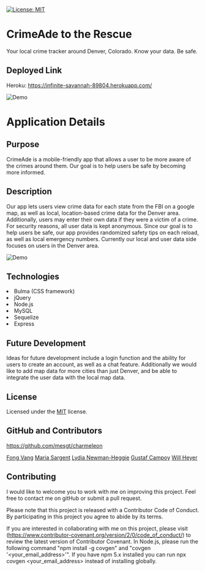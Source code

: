 [![License: MIT](https://img.shields.io/badge/License-MIT-yellow.svg)](https://opensource.org/licenses/MIT)

# CrimeAde to the Rescue

Your local crime tracker around Denver, Colorado. Know your data. Be safe.

## Deployed Link

Heroku: https://infinite-savannah-89804.herokuapp.com/

![Demo](./public/images/demo1.gif)

# Application Details

## Purpose

CrimeAde is a mobile-friendly app that allows a user to be more aware of the crimes around them. Our goal is to help users be safe by becoming more informed. 

## Description

Our app lets users view crime data for each state from the FBI on a google map, as well as local, location-based crime data for the Denver area. Additionally, users may enter their own data if they were a victim of a crime. For security reasons, all user data is kept anonymous. Since our goal is to help users be safe, our app provides randomized safety tips on each reload, as well as local emergency numbers. Currently our local and user data side focuses on users in the Denver area. 

![Demo](./public/images/gif2.gif)


## Technologies

<li>Bulma (CSS framework)
<li>jQuery 
<li>Node.js
<li>MySQL
<li>Sequelize
<li>Express


## Future Development

Ideas for future development include a login function and the ability for users to create an account, as well as a chat feature. Additionally we would like to add map data for more cities than just Denver, and be able to integrate the user data with the local map data. 

## License

Licensed under the [MIT](https://opensource.org/licenses/MIT) license.

## GitHub and Contributors

https://github.com/mesgt/charmeleon
 
[Fong Vang](https://github.com/fongvang09)
[Maria Sargent](https://github.com/mesgt)
[Lydia Newman-Heggie](https://github.com/lnewmanheggie)
[Gustaf Campoy](https://github.com/Gustaf-987)
[Will Heyer](https://github.com/WillHeyer)

## Contributing

I would like to welcome you to work with me on improving this project. Feel free to contact me on gitHub or submit a pull request.

Please note that this project is released with a Contributor Code of Conduct. 
By participating in this project you agree to abide by its terms. 

If you are interested in collaborating with me on this project, please visit (https://www.contributor-covenant.org/version/2/0/code_of_conduct/) to review the latest version of Contributor Covenant. In Node.js, please run the following command "npm install -g covgen" and "covgen '<your_email_address>'". If you have npm 5.x installed you can run npx covgen <your_email_address> instead of installing globally.
